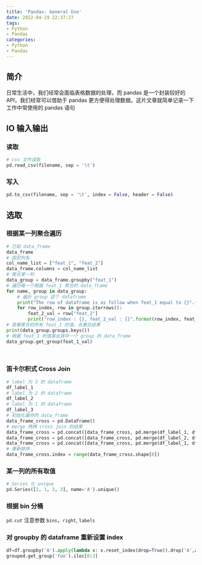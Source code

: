 ```yaml
---
title: 'Pandas: General Use'
date: 2022-04-19 22:37:27
tags: 
- Python
- Pandas
categories:
- Python
- Pandas
---
```




## 简介

日常生活中，我们经常会面临表格数据的处理，而 pandas 是一个封装较好的 API，我们经常可以借助于 pandas 更方便得处理数据。这片文章就简单记录一下工作中常使用的 pandas 语句



## IO 输入输出

### 读取

```python
# csv 文件读取
pd.read_csv(filename, sep = '\t')
```

### 写入

```python
pd.to_csv(filename, sep = '\t', index = False, header = False)
```



## 选取

### 根据某一列聚合遍历

```python
# 已知 data_frame
data_frame
# 固定列名
col_name_list = ["feat_1", "feat_2"]
data_frame.columns = col_name_list
# 聚合某一列
data_group = data_frame.groupby("feat_1")
# 遍历每一个根据 feat_1 聚合的 data_frame
for name, group in data_group:
    # 遍历 group 这个 dataframe
    print("The row of dataframe is as follow when feat_1 equal to {}".format(name))
    for row_index, row in group.iterrows():
        feat_2_val = row["feat_2"]
        print("row_index : {}, feat_2_val : {}".format(row_index, feat_2_val))
# 查看聚合的所有 feat_1 的值，去重后结果
print(data_group.groups.keys())
# 根据 feat_1 的值拿出其中一个 group 的 data_frame
data_group.get_group(feat_1_val)

     
```

### 笛卡尔积式 Cross Join

```python
# label 为 3 的 dataframe
df_label_1
# label 为 2 的 dataframe
df_label_2
# label 为 1 的 dataframe
df_label_3
# 初始化最终的 data_frame
data_frame_cross = pd.DataFrame()
# merge 两两 cross join 的结果
data_frame_cross = pd.concat([data_frame_cross, pd.merge(df_label_1, df_label_2, how = 'cross')])
data_frame_cross = pd.concat([data_frame_cross, pd.merge(df_label_2, df_label_3, how = 'cross')])
data_frame_cross = pd.concat([data_frame_cross, pd.merge(df_label_1, df_label_3, how = 'cross')])
# 重新排序
data_frame_cross.index = range(data_frame_cross.shape[0])


```



### 某一列的所有取值

```python
# Series 化 unique
pd.Series([2, 1, 3, 3], name='A').unique()
```



### 根据 bin 分桶

`pd.cut` 注意参数 `bins`，`right`, `labels`



### 对 groupby 的 dataframe 重新设置 index

```python
df=df.groupby('A').apply(lambda x: x.reset_index(drop=True)).drop('A',axis=1).reset_index()
grouped.get_group('foo').iloc[0:3]
```
